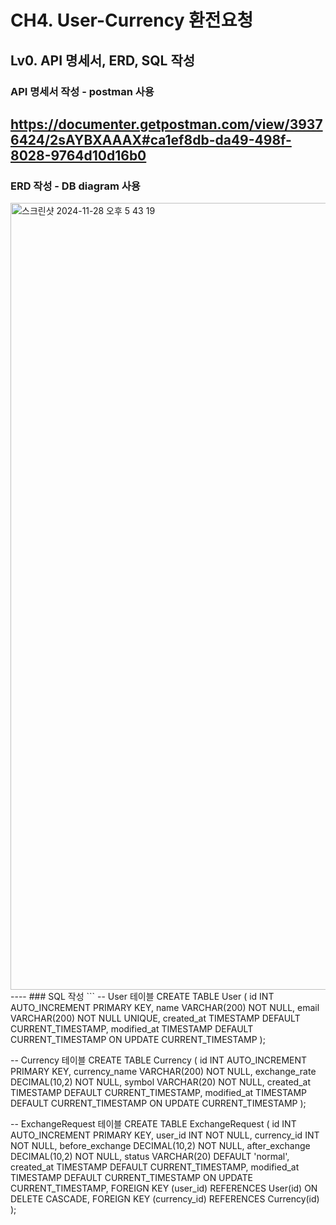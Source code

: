 # CH4. User-Currency 환전요청

## Lv0. API 명세서, ERD, SQL 작성
### API 명세서 작성 - postman 사용
https://documenter.getpostman.com/view/39376424/2sAYBXAAAX#ca1ef8db-da49-498f-8028-9764d10d16b0
----
### ERD 작성 - DB diagram 사용
<img width="1259" alt="스크린샷 2024-11-28 오후 5 43 19" src="https://github.com/user-attachments/assets/4fe1da43-f432-4d36-a85c-2f5eb24dafb5">
----
### SQL 작성
```
-- User 테이블
CREATE TABLE User (
id INT AUTO_INCREMENT PRIMARY KEY,
name VARCHAR(200) NOT NULL,
email VARCHAR(200) NOT NULL UNIQUE,
created_at TIMESTAMP DEFAULT CURRENT_TIMESTAMP,
modified_at TIMESTAMP DEFAULT CURRENT_TIMESTAMP ON UPDATE CURRENT_TIMESTAMP
);

-- Currency 테이블
CREATE TABLE Currency (
id INT AUTO_INCREMENT PRIMARY KEY,
currency_name VARCHAR(200) NOT NULL,
exchange_rate DECIMAL(10,2) NOT NULL,
symbol VARCHAR(20) NOT NULL,
created_at TIMESTAMP DEFAULT CURRENT_TIMESTAMP,
modified_at TIMESTAMP DEFAULT CURRENT_TIMESTAMP ON UPDATE CURRENT_TIMESTAMP
);

-- ExchangeRequest 테이블
CREATE TABLE ExchangeRequest (
id INT AUTO_INCREMENT PRIMARY KEY,
user_id INT NOT NULL,
currency_id INT NOT NULL,
before_exchange DECIMAL(10,2) NOT NULL,
after_exchange DECIMAL(10,2) NOT NULL,
status VARCHAR(20) DEFAULT 'normal',
created_at TIMESTAMP DEFAULT CURRENT_TIMESTAMP,
modified_at TIMESTAMP DEFAULT CURRENT_TIMESTAMP ON UPDATE CURRENT_TIMESTAMP,
FOREIGN KEY (user_id) REFERENCES User(id) ON DELETE CASCADE,
FOREIGN KEY (currency_id) REFERENCES Currency(id)
);
```
